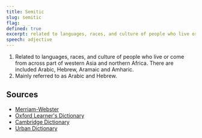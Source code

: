 ```yaml
---
title: Semitic
slug: semitic
flag: _ _
defined: true
excerpt: related to languages, races, and culture of people who live or come from across part of western Asia and northern Africa, which include Arabic, Hebrew, Aramaic, and Amharic.
speech: adjective
---
```


1. Related to languages, races, and culture of people who live or come from across part of western Asia and northern Africa. There are included Arabic, Hebrew, Aramaic and Amharic.
2. Mainly referred to as Arabic and Hebrew.

## Sources

* [Merriam-Webster](https://www.merriam-webster.com/dictionary/Semitic)
* [Oxford Learner's Dictionary](https://www.oxfordlearnersdictionaries.com/definition/english/semitic)
* [Cambridge Dictionary](https://dictionary.cambridge.org/dictionary/english/semitic)
* [Urban Dictionary](https://www.urbandictionary.com/define.php?term=Semitic)
